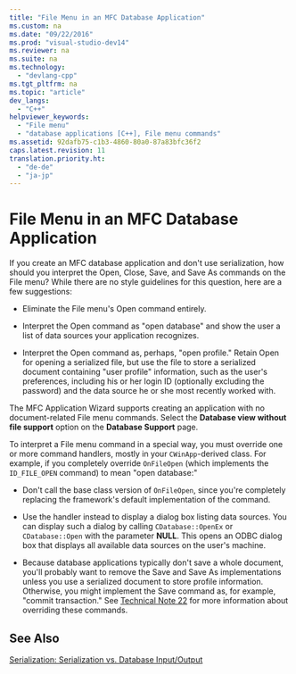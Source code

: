 ```yaml
---
title: "File Menu in an MFC Database Application"
ms.custom: na
ms.date: "09/22/2016"
ms.prod: "visual-studio-dev14"
ms.reviewer: na
ms.suite: na
ms.technology: 
  - "devlang-cpp"
ms.tgt_pltfrm: na
ms.topic: "article"
dev_langs: 
  - "C++"
helpviewer_keywords: 
  - "File menu"
  - "database applications [C++], File menu commands"
ms.assetid: 92dafb75-c1b3-4860-80a0-87a83bfc36f2
caps.latest.revision: 11
translation.priority.ht: 
  - "de-de"
  - "ja-jp"
---
```

# File Menu in an MFC Database Application
If you create an MFC database application and don't use serialization, how should you interpret the Open, Close, Save, and Save As commands on the File menu? While there are no style guidelines for this question, here are a few suggestions:  
  
-   Eliminate the File menu's Open command entirely.  
  
-   Interpret the Open command as "open database" and show the user a list of data sources your application recognizes.  
  
-   Interpret the Open command as, perhaps, "open profile." Retain Open for opening a serialized file, but use the file to store a serialized document containing "user profile" information, such as the user's preferences, including his or her login ID (optionally excluding the password) and the data source he or she most recently worked with.  
  
 The MFC Application Wizard supports creating an application with no document-related File menu commands. Select the **Database view without file support** option on the **Database Support** page.  
  
 To interpret a File menu command in a special way, you must override one or more command handlers, mostly in your `CWinApp`-derived class. For example, if you completely override `OnFileOpen` (which implements the `ID_FILE_OPEN` command) to mean "open database:"  
  
-   Don't call the base class version of `OnFileOpen`, since you're completely replacing the framework's default implementation of the command.  
  
-   Use the handler instead to display a dialog box listing data sources. You can display such a dialog by calling `CDatabase::OpenEx` or `CDatabase::Open` with the parameter **NULL**. This opens an ODBC dialog box that displays all available data sources on the user's machine.  
  
-   Because database applications typically don't save a whole document, you'll probably want to remove the Save and Save As implementations unless you use a serialized document to store profile information. Otherwise, you might implement the Save command as, for example, "commit transaction." See [Technical Note 22](../VS_csharp/tn022--standard-commands-implementation.md) for more information about overriding these commands.  
  
## See Also  
 [Serialization: Serialization vs. Database Input/Output](../VS_csharp/serialization--serialization-vs.-database-input-output.md)